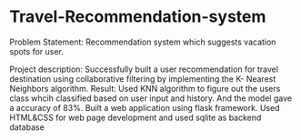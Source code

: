# Travel-Recommendation-system
Problem Statement: Recommendation system which suggests vacation spots for user.

Project description: Successfully built a user recommendation for travel destination using collaborative filtering by implementing the K- Nearest Neighbors algorithm. Result: Used KNN algorithm to figure out the users class whcih classified based on user input and history. And the model
gave a accuracy of 83%. Built a web application using flask framework. Used HTML&CSS for web page development and
used sqlite as backend database
